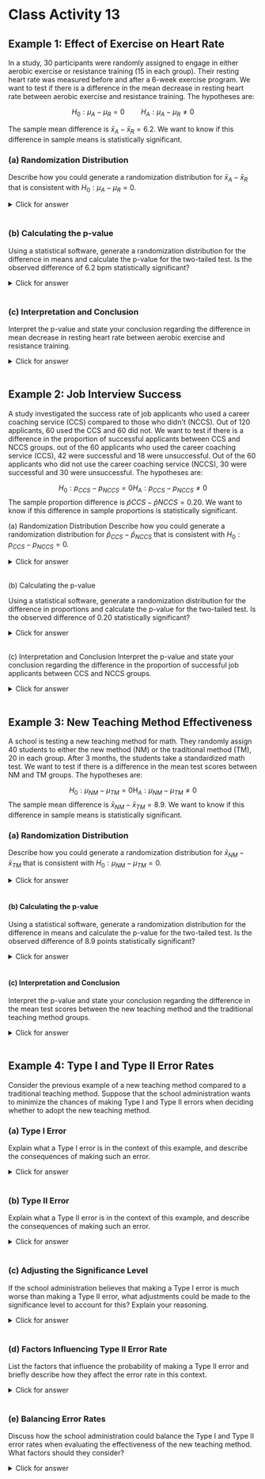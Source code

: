 # Class Activity 13

## Example 1: Effect of Exercise on Heart Rate

In a study, 30 participants were randomly assigned to engage in either aerobic exercise or resistance training (15 in each group). Their resting heart rate was measured before and after a 6-week exercise program. We want to test if there is a difference in the mean decrease in resting heart rate between aerobic exercise and resistance training. The hypotheses are:

$$H_0: \mu_A-\mu_R=0 \quad\quad H_A: \mu_A-\mu_R \neq 0$$

The sample mean difference is $\bar{x}_A - \bar{x}_R = 6.2$. We want to know if this difference in sample means is statistically significant.


### (a) Randomization Distribution

Describe how you could generate a randomization distribution for $\bar{x}_A - \bar{x}_R$ that is consistent with $H_0: \mu_A - \mu_R = 0$.

<details><summary><red>Click for answer</red></summary>
*Answer:* To generate a randomization distribution for the sample mean difference, we would randomly reassign the treatment (aerobic exercise or resistance training) to the study participants. Under the null hypothesis, the mean decrease in resting heart rate would be the same under either treatment. For each reassignment, we would compute the sample mean difference and plot it in the dotplot.

</details><br>

### (b) Calculating the p-value

Using a statistical software, generate a randomization distribution for the difference in means and calculate the p-value for the two-tailed test. Is the observed difference of 6.2 bpm statistically significant?

<details><summary><red>Click for answer</red></summary>
*Answer:* We can use the `permTest` function from the `CarletonStats` package to generate a randomization distribution for the difference in means and calculate the p-value for the two-tailed test. We can compare the p-value of $2e^{-4}$ to a chosen significance level (e.g., 0.05) to determine if the observed difference of 6.2 bpm is statistically significant. Since the p-value is less than the significance level, the observed difference is statistically significant.



```r
library(CarletonStats)
library(readr)
exercise <- read_csv("https://raw.githubusercontent.com/deepbas/statdatasets/main/exercise.csv")
permTest(Decrease_in_Resting_Heart_Rate~Group, data= exercise)
```

<img src="Class_Activity_13_files/figure-epub3/unnamed-chunk-1-1.png" width="100%" />

```

	** Permutation test **

 Permutation test with alternative: two.sided 
 Observed statistic
  Aerobic_Exercise :  9.2 	 Resistance_Training :  3 
 Observed difference: 6.2 

 Mean of permutation distribution: -0.00274 
 Standard error of permutation distribution: 1.16834 
 P-value:  2e-04 

	*-------------*
```




</details><br>

### (c) Interpretation and Conclusion

Interpret the p-value and state your conclusion regarding the difference in mean decrease in resting heart rate between aerobic exercise and resistance training.

<details><summary><red>Click for answer</red></summary>
*Answer:* Since the p-value is less than the significance level, it means that the observed difference of 6.2 bpm is highly unlikely to occur just by random chance under the null hypothesis. In this case, we would reject the null hypothesis and conclude that there is a statistically significant difference in the mean decrease in resting heart rate between aerobic exercise and resistance training.

</details><br>

## Example 2: Job Interview Success

A study investigated the success rate of job applicants who used a career coaching service (CCS) compared to those who didn't (NCCS). Out of 120 applicants, 60 used the CCS and 60 did not. We want to test if there is a difference in the proportion of successful applicants between CCS and NCCS groups. out of the 60 applicants who used the career coaching service (CCS), 42 were successful and 18 were unsuccessful. Out of the 60 applicants who did not use the career coaching service (NCCS), 30 were successful and 30 were unsuccessful. The hypotheses are:

$$H_0: p_{C C S}-p_{N C C S}=0 H_A: p_{C C S}-p_{N C C S} \neq 0$$
The sample proportion difference is $\hat{p}{CCS} - \hat{p}{NCCS} = 0.20$. We want to know if this difference in sample proportions is statistically significant.


(a) Randomization Distribution
Describe how you could generate a randomization distribution for $\hat{p}_{CCS} - \hat{p}_{NCCS}$ that is consistent with $H_0: p_{CCS} - p_{NCCS} = 0$.

<details><summary><red>Click for answer</red></summary>
*Answer:* To generate a randomization distribution for the sample proportion difference, we would randomly reassign the group (CCS or NCCS) to the job applicants. Under the null hypothesis, the proportion of successful applicants would be the same for both groups. For each reassignment, we would compute the sample proportion difference and plot it in the dotplot.

</details><br>

(b) Calculating the p-value

Using a statistical software, generate a randomization distribution for the difference in proportions and calculate the p-value for the two-tailed test. Is the observed difference of 0.20 statistically significant?

<details><summary><red>Click for answer</red></summary>
*Answer:* Using *Statkey* to generate a randomization distribution for the difference in proportions and observing the p-value for the two-tailed test, we can compare the p-value to a chosen significance level (e.g., 0.05) to determine if the observed difference of 0.20 is statistically significant. If the p-value is less than the significance level, the observed difference is statistically significant; otherwise, it is not. The p-value based on this randomization distribution under null hypothesis is $2 \times 0.018 = 0.036$. So, the observed difference of 0.020 is statistically significant.

<center>
<img src="data/teaching_methods.png" width="140%" height="120%"><br>
</center>

</details><br>

(c) Interpretation and Conclusion
Interpret the p-value and state your conclusion regarding the difference in the proportion of successful job applicants between CCS and NCCS groups.

<details><summary><red>Click for answer</red></summary>
*Answer:* Since the p-value is less than the significance level, it means that the observed difference of 0.20 would occur with low chance under the null hypothesis. In this case, we would reject the null hypothesis and conclude that there is a statistically significant difference in the proportion of successful job applicants between CCS and NCCS groups. 

</details><br>

## Example 3: New Teaching Method Effectiveness

A school is testing a new teaching method for math. They randomly assign 40 students to either the new method (NM) or the traditional method (TM), 20 in each group. After 3 months, the students take a standardized math test. We want to test if there is a difference in the mean test scores between NM and TM groups. The hypotheses are:


$$H_0: \mu_{N M}-\mu_{T M}=0 \mathrm{H}_A: \mu_{NM} - \mu_{TM} \neq 0$$
The sample mean difference is $\bar{x}_{NM} - \bar{x}_{TM} = 8.9$. We want to know if this difference in sample means is statistically significant.

### (a) Randomization Distribution

Describe how you could generate a randomization distribution for $\bar{x}_{NM} - \bar{x}_{TM}$ that is consistent with $H_0: \mu_{NM} - \mu_{TM} = 0$.

<details><summary><red>Click for answer</red></summary>
*Answer:* To generate a randomization distribution for the sample proportion difference, we would randomly reassign the teaching method (new or traditional) to the classes. Under the null hypothesis, the proportion of students passing would be the same under either teaching method. For each reassignment, we would compute the sample proportion difference and plot it in the dotplot.

</details><br>

#### (b) Calculating the p-value

Using a statistical software, generate a randomization distribution for the difference in means and calculate the p-value for the two-tailed test. Is the observed difference of 8.9 points statistically significant?

<details><summary><red>Click for answer</red></summary>
*Answer:* The p-value is the proportion of resamples that have a difference of 8.9 or above. Depending on the generated randomization distribution, the p-value is 0.0002. This means is interpreted in terms of how likely it is to observe a difference of 8.9 or greater under the null hypothesis, which is 0.02%.



```r
teaching <- read_csv("https://raw.githubusercontent.com/deepbas/statdatasets/main/teaching_method.csv")
permTest(Math_Test_Score~Group, data= teaching)
```

<img src="Class_Activity_13_files/figure-epub3/unnamed-chunk-2-1.png" width="100%" />

```

	** Permutation test **

 Permutation test with alternative: two.sided 
 Observed statistic
  New_Method :  91.05 	 Traditional_Method :  82.15 
 Observed difference: 8.9 

 Mean of permutation distribution: 0.00376 
 Standard error of permutation distribution: 1.7423 
 P-value:  2e-04 

	*-------------*
```

</details><br>

#### (c) Interpretation and Conclusion

Interpret the p-value and state your conclusion regarding the difference in the mean test scores between the new teaching method and the traditional teaching method groups.

<details><summary><red>Click for answer</red></summary>
*Answer:* Since the p-value is less than the chosen significance level (e.g., 0.05), the results are statistically significant, and we would reject the null hypothesis in favor of the alternative. This would indicate that there is evidence suggesting the new teaching method is more effective than the traditional method. 


</details><br>

## Example 4: Type I and Type II Error Rates

Consider the previous example of a new teaching method compared to a traditional teaching method. Suppose that the school administration wants to minimize the chances of making Type I and Type II errors when deciding whether to adopt the new teaching method.

### (a) Type I Error

Explain what a Type I error is in the context of this example, and describe the consequences of making such an error.

<details><summary><red>Click for answer</red></summary>
*Answer:* A Type I error occurs when we reject the null hypothesis when it's actually true. In this context, it means that we conclude the new teaching method is more effective than the traditional method when, in reality, there is no difference. The consequences of making a Type I error could include investing time and resources into a new teaching method that isn't actually more effective, leading to inefficient allocation of resources.

</details><br>

### (b) Type II Error

Explain what a Type II error is in the context of this example, and describe the consequences of making such an error.

<details><summary><red>Click for answer</red></summary>
*Answer:* A Type II error occurs when we fail to reject the null hypothesis when it's actually false. In this context, it means that we conclude that there is no difference between the new teaching method and the traditional method when, in reality, the new method is more effective. The consequences of making a Type II error could include missing out on the opportunity to improve students' learning outcomes by not adopting the more effective teaching method.

</details><br>

### (c) Adjusting the Significance Level

If the school administration believes that making a Type I error is much worse than making a Type II error, what adjustments could be made to the significance level to account for this? Explain your reasoning.

<details><summary><red>Click for answer</red></summary>
*Answer:* To decrease the chance of making a Type I error, the school administration could choose a smaller significance level, such as 0.01 instead of the typical 0.05. By using a smaller significance level, we require stronger evidence (smaller p-value) to reject the null hypothesis, thus reducing the probability of making a Type I error.

</details><br>

### (d) Factors Influencing Type II Error Rate

List the factors that influence the probability of making a Type II error and briefly describe how they affect the error rate in this context.

<details><summary><red>Click for answer</red></summary>
Answer: Factors that influence the probability of making a Type II error include:

*Effect size:* The true difference between the new teaching method and the traditional method. A larger effect size makes it easier to detect a difference, reducing the Type II error rate.

*Sample size:* The number of students involved in the study. A larger sample size increases the power of the test, making it more likely to detect a true difference and reducing the Type II error rate.

*Variability:* The amount of variation in the students' learning outcomes. Higher variability makes it more difficult to detect a true difference, increasing the Type II error rate.

*Significance level:* The chosen significance level (alpha) also affects the Type II error rate. A larger significance level (e.g., 0.10) decreases the Type II error rate but increases the Type I error rate.

</details><br>

### (e) Balancing Error Rates

Discuss how the school administration could balance the Type I and Type II error rates when evaluating the effectiveness of the new teaching method. What factors should they consider?

<details><summary><red>Click for answer</red></summary>
*Answer:* Balancing the Type I and Type II error rates involves considering the consequences of each type of error and the desired level of confidence in the results. The administration should weigh the risks and benefits of adopting a new teaching method versus maintaining the traditional method. They should also consider factors such as the cost and feasibility of implementing the new method, as well as the potential impact on student learning outcomes. Ultimately, the administration should choose a significance level and sample size that balance the risks associated with Type I and Type II errors while taking into account practical constraints and priorities.

</details><br>
